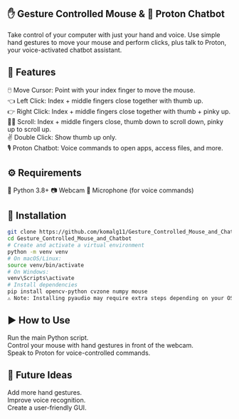 ## ✋ Gesture Controlled Mouse & 🤖 Proton Chatbot
Take control of your computer with just your hand and voice. Use simple hand gestures to move your mouse and perform clicks, plus talk to Proton, your voice-activated chatbot assistant.

## 🚩 Features
🖱️ Move Cursor: Point with your index finger to move the mouse.  
👈 Left Click: Index + middle fingers close together with thumb up.  
👉 Right Click: Index + middle fingers close together with thumb + pinky up.  
🔽🔼 Scroll: Index + middle fingers close, thumb down to scroll down, pinky up to scroll up.  
✌️ Double Click: Show thumb up only.  
🎙️ Proton Chatbot: Voice commands to open apps, access files, and more.

## ⚙️ Requirements
🐍 Python 3.8+
📷 Webcam
🎤 Microphone (for voice commands)

## 🚀 Installation
```bash
git clone https://github.com/komalg11/Gesture_Controlled_Mouse_and_Chatbot.git
cd Gesture_Controlled_Mouse_and_Chatbot
# Create and activate a virtual environment
python -m venv venv
# On macOS/Linux:
source venv/bin/activate
# On Windows:
venv\Scripts\activate
# Install dependencies
pip install opencv-python cvzone numpy mouse
⚠️ Note: Installing pyaudio may require extra steps depending on your OS.
```

## ▶️ How to Use
Run the main Python script.  
Control your mouse with hand gestures in front of the webcam.  
Speak to Proton for voice-controlled commands.

## 🌱 Future Ideas
Add more hand gestures.  
Improve voice recognition.  
Create a user-friendly GUI.



